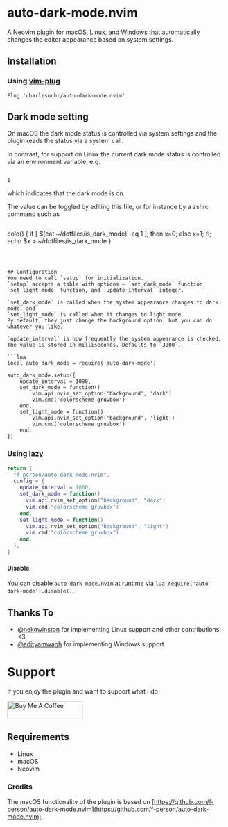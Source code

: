 # auto-dark-mode.nvim
A Neovim plugin for macOS, Linux, and Windows that automatically changes the
editor appearance based on system settings.

## Installation
### Using [vim-plug](https://github.com/junegunn/vim-plug)

```vim
Plug 'charlesnchr/auto-dark-mode.nvim'
```

## Dark mode setting
On macOS the dark mode status is controlled via system settings and the plugin reads the status via a system call.

In contrast, for support on Linux the current dark mode status is controlled via an environment variable, e.g.  

```cat ~/dotfiles/is_dark_mode

1
```
which indicates that the dark mode is on.

The value can be toggled by editing this file, or for instance by a zshrc command such as

```
```
colo() {
    if [ $(cat ~/dotfiles/is_dark_mode) -eq 1 ]; then x=0; else x=1; fi; echo $x > ~/dotfiles/is_dark_mode
}
```



## Configuration
You need to call `setup` for initialization.
`setup` accepts a table with options – `set_dark_mode` function,
`set_light_mode` function, and `update_interval` integer.

`set_dark_mode` is called when the system appearance changes to dark mode, and
`set_light_mode` is called when it changes to light mode.
By default, they just change the background option, but you can do whatever you like.

`update_interval` is how frequently the system appearance is checked.
The value is stored in milliseconds. Defaults to `3000`.

```lua
local auto_dark_mode = require('auto-dark-mode')

auto_dark_mode.setup({
	update_interval = 1000,
	set_dark_mode = function()
		vim.api.nvim_set_option('background', 'dark')
		vim.cmd('colorscheme gruvbox')
	end,
	set_light_mode = function()
		vim.api.nvim_set_option('background', 'light')
		vim.cmd('colorscheme gruvbox')
	end,
})
```

### Using [lazy](https://github.com/folke/lazy.nvim)

```lua
return {
  "f-person/auto-dark-mode.nvim",
  config = {
    update_interval = 1000,
    set_dark_mode = function()
      vim.api.nvim_set_option("background", "dark")
      vim.cmd("colorscheme gruvbox")
    end,
    set_light_mode = function()
      vim.api.nvim_set_option("background", "light")
      vim.cmd("colorscheme gruvbox")
    end,
  },
}
```


#### Disable
You can disable `auto-dark-mode.nvim` at runtime via `lua require('auto-dark-mode').disable()`.

## Thanks To
* [@nekowinston](https://github.com/nekowinston) for implementing Linux support and other contributions! <3
* [@adityamwagh](https://github.com/adityamwagh) for implementing Windows support

# Support
If you enjoy the plugin and want to support what I do

<a href="https://www.buymeacoffee.com/fperson" target="_blank"><img src="https://cdn.buymeacoffee.com/buttons/default-orange.png" alt="Buy Me A Coffee" height="41"  width="174"></a>
## Requirements
* Linux
* macOS
* Neovim


### Credits

The macOS functionality of the plugin is based on [https://github.com/f-person/auto-dark-mode.nvim](https://github.com/f-person/auto-dark-mode.nvim).
